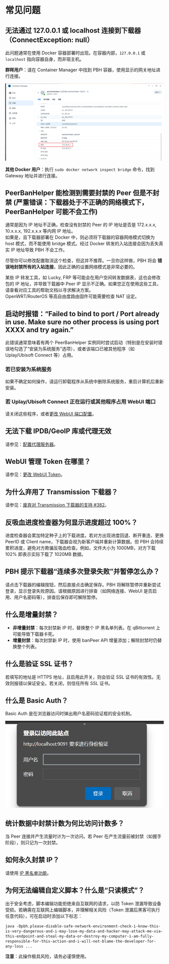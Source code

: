 # 常见问题

## 无法通过 127.0.0.1 或 localhost 连接到下载器（ConnectException: null）

此问题通常在使用 Docker 容器部署时出现。在容器内部，`127.0.0.1` 或 `localhost` 指向容器自身，而非宿主机。

**群晖用户**：请在 Container Manager 中找到 PBH 容器，使用显示的网关地址进行连接。

![dsm-gateway](./assets/dsm-network-gateway.png)

**其他 Docker 用户**：执行 `sudo docker network inspect bridge` 命令，找到 Gateway 地址并进行连接。

## PeerBanHelper 能检测到需要封禁的 Peer 但是不封禁 (严重错误：下载器处于不正确的网络模式下，PeerBanHelper 可能不会工作)

通常是因为 IP 地址不正确，检查没有封禁的 Peer 的 IP 地址是否是 172.x.x.x, 10.x.x.x, 192.x.x.x 等内网 IP 地址。  
如果是，且下载器部署在 Docker 中，则必须将下载器的容器网络模式切换为 host 模式，而不能使用 bridge 模式。经过 Docker 转发的入站连接会因为丢失真实 IP 地址导致 PBH 不会工作。  

尽管你可以修改配置取消这个检查，但这并不推荐。一旦你这样做，PBH 将会 **错误地封禁所有的入站连接**，因此正确的设置网络模式是非常必要的。  

某些 IP 转发工具，如 Lucky, FRP 等可能会在用户空间转发数据表，这也会修改包的 IP 地址，并导致下载器中 Peer IP 显示不正确。如果您正在使用这些工具，请查看对应工具的帮助文档以寻求解决方案。  
OpenWRT/RouterOS 等高自由度路由固件可能需要检查 NAT 设定。

## 启动时报错：“Failed to bind to port / Port already in use. Make sure no other process is using port XXXX and try again.”

此错误通常意味着有两个 PeerBanHelper 实例同时尝试启动（特别是在安装时错误地勾选了“安装为系统服务”选项），或者该端口已被其他程序（如 Uplay/Ubisoft Connect 等）占用。

### 若已安装为系统服务

如果不确定如何操作，请运行卸载程序从系统中删除系统服务，重启计算机后重新安装。

### 若 Uplay/Ubisoft Connect 正在运行或其他程序占用 WebUI 端口

请关闭这些程序，或者[更改 WebUI 端口配置](./network/http-server.md#更改-webui-端口)。

## 无法下载 IPDB/GeoIP 库或代理无效

请参见：[配置代理服务器](./network/proxy-server.md)。

## WebUI 管理 Token 在哪里？

请参见：[更改 WebUI Token](./network/http-server.md#更改-webui-token)。

## 为什么弃用了 Transmission 下载器？

请参见：[废弃对 Transmission 下载器的支持 #382](https://github.com/PBH-BTN/PeerBanHelper/issues/382)。

## 反吸血进度检查器为何显示进度超过 100%？

进度检查器会累加特定种子上的下载进度。若对方出现进度回退、断开重连、更换 PeerID 或 Client name，下载器会视为新客户端并重新计算数据。但 PBH 会持续累积进度，避免对方欺骗反吸血检查。例如，文件大小为 1000MB，对方下载 102% 即表示实际下载了 1020MB 数据。

## PBH 提示下载器“连续多次登录失败”并暂停怎么办？

请点击下载器的编辑按钮，然后直接点击确定保存。PBH 将解除暂停并重新尝试登录，显示登录失败原因。请根据原因进行排查（如网络连接、WebUI 是否启用、用户名密码等），排查后保存即可解除暂停。

## 什么是增量封禁？

- **非增量封禁**：每次封禁新 IP 时，替换整个 IP 黑名单列表。在 qBittorrent 上可能导致下载器卡死。
- **增量封禁**：每次封禁新 IP 时，使用 banPeer API 增量添加；解除封禁时仍替换整个列表。

## 什么是验证 SSL 证书？

若填写的地址是 HTTPS 地址，且启用此开关，则会验证 SSL 证书的有效性。无效则报错以保证安全。若关闭，则信任所有 SSL 证书。

## 什么是 Basic Auth？

Basic Auth 是在浏览器访问时弹出用户名密码验证框的安全机制。

![basic-auth](./assets/basic-auth.png)

## 统计数据中封禁计数为何比访问计数多？

当 Peer 连接并产生流量时计为一次访问。若 Peer 在产生流量前被封禁（如握手阶段），则只记为一次封禁。

## 如何永久封禁 IP？

请使用 [IP 黑名单功能](./module/ip-address-blocker.md)。

## 为何无法编辑自定义脚本？什么是“只读模式”？

出于安全考虑，脚本编辑功能拒绝来自互联网的请求，以防 Token 泄漏导致设备受损。若确需在互联网上编辑脚本，并理解相关风险（Token 泄漏后黑客可执行任意代码），可在启动时添加以下标志：
```
java -Dpbh.please-disable-safe-network-environment-check-i-know-this-is-very-dangerous-and-i-may-lose-my-data-and-hacker-may-attack-me-via-this-endpoint-and-steal-my-data-or-destroy-my-computer-i-am-fully-responsible-for-this-action-and-i-will-not-blame-the-developer-for-any-loss ...
```
**注意**：此操作极具风险，请务必谨慎使用。